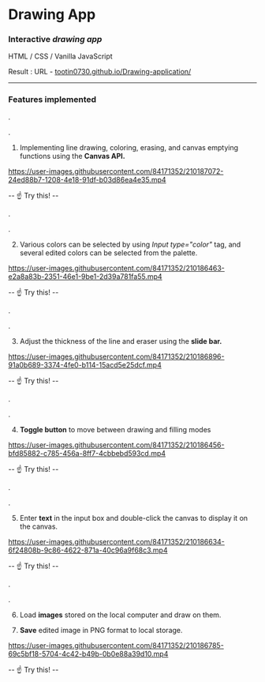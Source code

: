 # Drawing App
### Interactive *drawing app*
HTML  / CSS    / Vanilla JavaScript

Result : URL - [tootin0730.github.io/Drawing-application/](https://tootin0730.github.io/Drawing-application/)
___
### Features implemented

.

.

1. Implementing line drawing, coloring, erasing, and canvas emptying functions using the **Canvas API.**

https://user-images.githubusercontent.com/84171352/210187072-24ed88b7-1208-4e18-91df-b03d86ea4e35.mp4

-- :point_up:   Try this! --

.

.

2. Various colors can be selected by using *Input type="color"* tag, and several edited colors can be selected from the palette.

https://user-images.githubusercontent.com/84171352/210186463-e2a8a83b-2351-46e1-9be1-2d39a781fa55.mp4

-- :point_up:   Try this! --

.

.

3. Adjust the thickness of the line and eraser using the **slide bar.**

https://user-images.githubusercontent.com/84171352/210186896-91a0b689-3374-4fe0-b114-15acd5e25dcf.mp4

-- :point_up:   Try this! --

.

.

4. **Toggle button** to move between drawing and filling modes

https://user-images.githubusercontent.com/84171352/210186456-bfd85882-c785-456a-8ff7-4cbbebd593cd.mp4

-- :point_up:   Try this! --

.

.

5. Enter **text** in the input box and double-click the canvas to display it on the canvas.

https://user-images.githubusercontent.com/84171352/210186634-6f24808b-9c86-4622-871a-40c96a9f68c3.mp4

-- :point_up:   Try this! --

.

.

6. Load **images** stored on the local computer and draw on them.

7. **Save** edited image in PNG format to local storage.

https://user-images.githubusercontent.com/84171352/210186785-69c5bf18-5704-4c42-b49b-0b0e88a39d10.mp4

-- :point_up:   Try this! --
